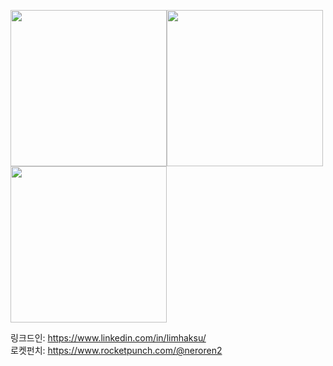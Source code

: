 <img src="https://user-images.githubusercontent.com/32071079/112724955-127d6080-8f59-11eb-8f45-83ef0d5191aa.gif" width="250px"><img src="https://user-images.githubusercontent.com/32071079/112724955-127d6080-8f59-11eb-8f45-83ef0d5191aa.gif" width="250px"><img src="https://user-images.githubusercontent.com/32071079/112724955-127d6080-8f59-11eb-8f45-83ef0d5191aa.gif" width="250px">

링크드인: https://www.linkedin.com/in/limhaksu/  
로켓펀치: https://www.rocketpunch.com/@neroren2
